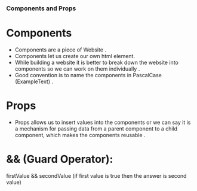 ### Components and Props

# Components

- Components are a piece of Website .
- Components let us create our own html element.
- While building a website it is better to break down the website into components so we can work on them individually .
- Good convention is to name the components in PascalCase (ExampleText) .

# Props

- Props allows us to insert values into the components or we can say it is a mechanism for passing data from a parent component to a child component, which makes the components reusable .

# && (Guard Operator):

firstValue && secondValue (if first value is true then the answer is second value)
